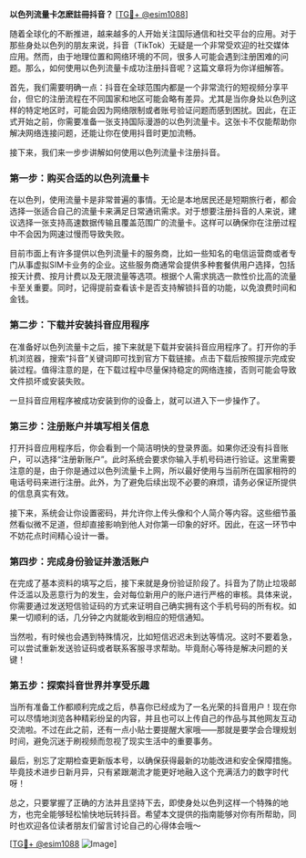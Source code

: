 **以色列流量卡怎麽註冊抖音？** [[TG💪+ @esim1088](https://t.me/s/esim1088)]

随着全球化的不断推进，越来越多的人开始关注国际通信和社交平台的应用。对于那些身处以色列的朋友来说，抖音（TikTok）无疑是一个非常受欢迎的社交媒体应用。然而，由于地理位置和网络环境的不同，很多人可能会遇到注册困难的问题。那么，如何使用以色列流量卡成功注册抖音呢？这篇文章将为你详细解答。

首先，我们需要明确一点：抖音在全球范围内都是一个非常流行的短视频分享平台，但它的注册流程在不同国家和地区可能会略有差异。尤其是当你身处以色列这样的特定地区时，可能会因为网络限制或者账号验证问题而感到困扰。因此，在正式开始之前，你需要准备一张支持国际漫游的以色列流量卡。这张卡不仅能帮助你解决网络连接问题，还能让你在使用抖音时更加流畅。

接下来，我们来一步步讲解如何使用以色列流量卡注册抖音。

### 第一步：购买合适的以色列流量卡

在以色列，使用流量卡是非常普遍的事情。无论是本地居民还是短期旅行者，都会选择一张适合自己的流量卡来满足日常通讯需求。对于想要注册抖音的人来说，建议选择一张支持高速数据传输且覆盖范围广的流量卡。这样可以确保你在注册过程中不会因为网速过慢而导致失败。

目前市面上有许多提供以色列流量卡的服务商，比如一些知名的电信运营商或者专门从事虚拟SIM卡业务的企业。这些服务商通常会提供多种套餐供用户选择，包括按天计费、按月计费以及无限流量等选项。根据个人需求挑选一款性价比高的流量卡至关重要。同时，记得提前查看该卡是否支持解锁抖音的功能，以免浪费时间和金钱。

### 第二步：下载并安装抖音应用程序

在准备好以色列流量卡之后，接下来就是下载并安装抖音应用程序了。打开你的手机浏览器，搜索“抖音”关键词即可找到官方下载链接。点击下载后按照提示完成安装过程。值得注意的是，在下载过程中尽量保持稳定的网络连接，否则可能会导致文件损坏或安装失败。

一旦抖音应用程序被成功安装到你的设备上，就可以进入下一步操作了。

### 第三步：注册账户并填写相关信息

打开抖音应用程序后，你会看到一个简洁明快的登录界面。如果你还没有抖音账户，可以选择“注册新账户”。此时系统会要求你输入手机号码进行验证。这里需要注意的是，由于你是通过以色列流量卡上网，所以最好使用与当前所在国家相符的电话号码来进行注册。此外，为了避免后续出现不必要的麻烦，请务必保证所提供的信息真实有效。

接下来，系统会让你设置密码，并允许你上传头像和个人简介等内容。这些细节虽然看似微不足道，但却直接影响到他人对你第一印象的好坏。因此，在这一环节中不妨花点时间精心设计一番。

### 第四步：完成身份验证并激活账户

在完成了基本资料的填写之后，接下来就是身份验证阶段了。抖音为了防止垃圾邮件泛滥以及恶意行为的发生，会对每位新用户的账户进行严格的审核。具体来说，你需要通过发送短信验证码的方式来证明自己确实拥有这个手机号码的所有权。如果一切顺利的话，几分钟之内就能收到相应的短信通知。

当然啦，有时候也会遇到特殊情况，比如短信迟迟未到达等情况。这时不要着急，可以尝试重新发送验证码或者联系客服寻求帮助。毕竟耐心等待是解决问题的关键！

### 第五步：探索抖音世界并享受乐趣

当所有准备工作都顺利完成之后，恭喜你已经成为了一名光荣的抖音用户！现在你可以尽情地浏览各种精彩纷呈的内容，并且也可以上传自己的作品与其他网友互动交流啦。不过在此之前，还有一点小贴士要提醒大家哦——那就是要学会合理规划时间，避免沉迷于刷视频而忽视了现实生活中的重要事务。

最后，别忘了定期检查更新版本号，以确保获得最新的功能改进和安全保障措施。毕竟技术进步日新月异，只有紧跟潮流才能更好地融入这个充满活力的数字时代呀！

总之，只要掌握了正确的方法并且坚持下去，即使身处以色列这样一个特殊的地方，也完全能够轻松愉快地玩转抖音。希望本文提供的指南能够对你有所帮助，同时也欢迎各位读者朋友们留言讨论自己的心得体会哦～

[[TG💪+ @esim1088](https://t.me/s/esim1088) ![Image](https://i.postimg.cc/4NQfJmqS/Snipaste-2025-05-13-00-14-12.png)]